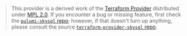 > This provider is a derived work of the [Terraform Provider](https://github.com/terraform-providers/terraform-provider-skysql)
> distributed under [MPL 2.0](https://www.mozilla.org/en-US/MPL/2.0/). If you encounter a bug or missing feature,
> first check the [`pulumi-skysql` repo](/issues); however, if that doesn't turn up anything,
> please consult the source [`terraform-provider-skysql` repo](https://github.com/terraform-providers/terraform-provider-skysql/issues).
